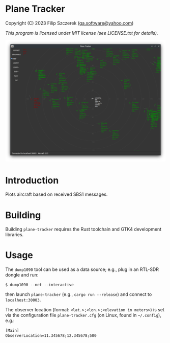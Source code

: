 # Plane Tracker
Copyright (C) 2023 Filip Szczerek (ga.software@yahoo.com)

*This program is licensed under MIT license (see LICENSE.txt for details).*

![Main window](screenshot.png)


# Introduction

Plots aircraft based on received SBS1 messages.


# Building

Building `plane-tracker` requires the Rust toolchain and GTK4 development libraries.


# Usage

The `dump1090` tool can be used as a data source; e.g., plug in an RTL-SDR dongle and run:
```
$ dump1090 --net --interactive
```
then launch `plane-tracker` (e.g., `cargo run --release`) and connect to `localhost:30003`.

The observer location (format: `<lat.>;<lon.>;<elevation in meters>`) is set via the configuration file `plane-tracker.cfg` (on Linux, found in `~/.config`), e.g.:
```
[Main]
ObserverLocation=11.345678;12.345678;500
```
